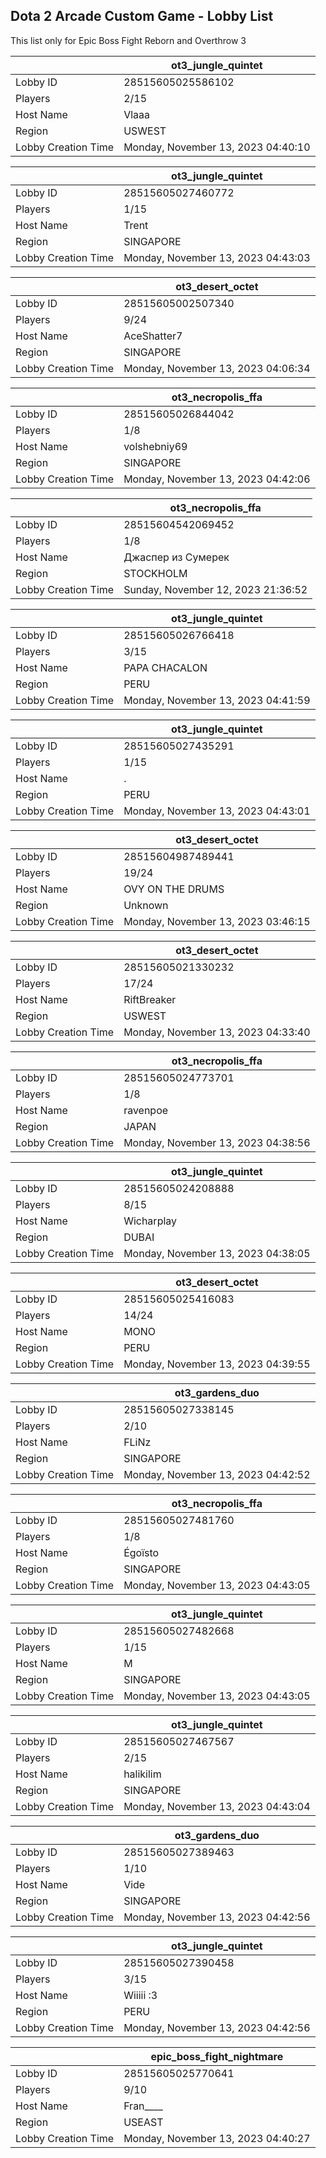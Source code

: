 ## Dota 2 Arcade Custom Game - Lobby List

This list only for Epic Boss Fight Reborn and Overthrow 3

|  | ot3_jungle_quintet |
| ------ | ------ |
| Lobby ID | 28515605025586102 |
| Players | 2/15 |
| Host Name | Vlaaa |
| Region | USWEST |
| Lobby Creation Time | Monday, November 13, 2023 04:40:10 |


|  | ot3_jungle_quintet |
| ------ | ------ |
| Lobby ID | 28515605027460772 |
| Players | 1/15 |
| Host Name | Trent |
| Region | SINGAPORE |
| Lobby Creation Time | Monday, November 13, 2023 04:43:03 |


|  | ot3_desert_octet |
| ------ | ------ |
| Lobby ID | 28515605002507340 |
| Players | 9/24 |
| Host Name | AceShatter7 |
| Region | SINGAPORE |
| Lobby Creation Time | Monday, November 13, 2023 04:06:34 |


|  | ot3_necropolis_ffa |
| ------ | ------ |
| Lobby ID | 28515605026844042 |
| Players | 1/8 |
| Host Name | volshebniy69 |
| Region | SINGAPORE |
| Lobby Creation Time | Monday, November 13, 2023 04:42:06 |


|  | ot3_necropolis_ffa |
| ------ | ------ |
| Lobby ID | 28515604542069452 |
| Players | 1/8 |
| Host Name | Джаспер из Сумерек |
| Region | STOCKHOLM |
| Lobby Creation Time | Sunday, November 12, 2023 21:36:52 |


|  | ot3_jungle_quintet |
| ------ | ------ |
| Lobby ID | 28515605026766418 |
| Players | 3/15 |
| Host Name | PAPA CHACALON |
| Region | PERU |
| Lobby Creation Time | Monday, November 13, 2023 04:41:59 |


|  | ot3_jungle_quintet |
| ------ | ------ |
| Lobby ID | 28515605027435291 |
| Players | 1/15 |
| Host Name | . |
| Region | PERU |
| Lobby Creation Time | Monday, November 13, 2023 04:43:01 |


|  | ot3_desert_octet |
| ------ | ------ |
| Lobby ID | 28515604987489441 |
| Players | 19/24 |
| Host Name | OVY ON THE DRUMS |
| Region | Unknown |
| Lobby Creation Time | Monday, November 13, 2023 03:46:15 |


|  | ot3_desert_octet |
| ------ | ------ |
| Lobby ID | 28515605021330232 |
| Players | 17/24 |
| Host Name | RiftBreaker |
| Region | USWEST |
| Lobby Creation Time | Monday, November 13, 2023 04:33:40 |


|  | ot3_necropolis_ffa |
| ------ | ------ |
| Lobby ID | 28515605024773701 |
| Players | 1/8 |
| Host Name | ravenpoe |
| Region | JAPAN |
| Lobby Creation Time | Monday, November 13, 2023 04:38:56 |


|  | ot3_jungle_quintet |
| ------ | ------ |
| Lobby ID | 28515605024208888 |
| Players | 8/15 |
| Host Name | Wicharplay |
| Region | DUBAI |
| Lobby Creation Time | Monday, November 13, 2023 04:38:05 |


|  | ot3_desert_octet |
| ------ | ------ |
| Lobby ID | 28515605025416083 |
| Players | 14/24 |
| Host Name | MONO |
| Region | PERU |
| Lobby Creation Time | Monday, November 13, 2023 04:39:55 |


|  | ot3_gardens_duo |
| ------ | ------ |
| Lobby ID | 28515605027338145 |
| Players | 2/10 |
| Host Name | FLiNz |
| Region | SINGAPORE |
| Lobby Creation Time | Monday, November 13, 2023 04:42:52 |


|  | ot3_necropolis_ffa |
| ------ | ------ |
| Lobby ID | 28515605027481760 |
| Players | 1/8 |
| Host Name | Égoïsto |
| Region | SINGAPORE |
| Lobby Creation Time | Monday, November 13, 2023 04:43:05 |


|  | ot3_jungle_quintet |
| ------ | ------ |
| Lobby ID | 28515605027482668 |
| Players | 1/15 |
| Host Name | M |
| Region | SINGAPORE |
| Lobby Creation Time | Monday, November 13, 2023 04:43:05 |


|  | ot3_jungle_quintet |
| ------ | ------ |
| Lobby ID | 28515605027467567 |
| Players | 2/15 |
| Host Name | halikilim |
| Region | SINGAPORE |
| Lobby Creation Time | Monday, November 13, 2023 04:43:04 |


|  | ot3_gardens_duo |
| ------ | ------ |
| Lobby ID | 28515605027389463 |
| Players | 1/10 |
| Host Name | Vide |
| Region | SINGAPORE |
| Lobby Creation Time | Monday, November 13, 2023 04:42:56 |


|  | ot3_jungle_quintet |
| ------ | ------ |
| Lobby ID | 28515605027390458 |
| Players | 3/15 |
| Host Name | Wiiiii :3 |
| Region | PERU |
| Lobby Creation Time | Monday, November 13, 2023 04:42:56 |


|  | epic_boss_fight_nightmare |
| ------ | ------ |
| Lobby ID | 28515605025770641 |
| Players | 9/10 |
| Host Name | Fran____ |
| Region | USEAST |
| Lobby Creation Time | Monday, November 13, 2023 04:40:27 |


